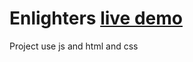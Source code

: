 # Enlighters [live demo](https://ayashehata226.github.io/Enlighters/)
Project use js and html and css

